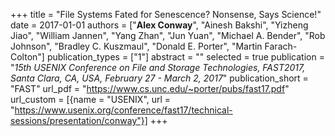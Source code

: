 +++
title = "File Systems Fated for Senescence? Nonsense, Says Science!"
date = 2017-01-01
authors = ["**Alex Conway**", "Ainesh Bakshi", "Yizheng Jiao", "William Jannen", "Yang Zhan", "Jun Yuan", "Michael A. Bender", "Rob Johnson", "Bradley C. Kuszmaul", "Donald E. Porter", "Martin Farach-Colton"]
publication_types = ["1"]
abstract = ""
selected = true
publication = "*15th USENIX Conference on File and Storage Technologies, FAST2017, Santa Clara, CA, USA, February 27 - March 2, 2017*"
publication_short = "FAST"
url_pdf = "https://www.cs.unc.edu/~porter/pubs/fast17.pdf" 
url_custom = [{name = "USENIX", url = "https://www.usenix.org/conference/fast17/technical-sessions/presentation/conway"}]
+++

